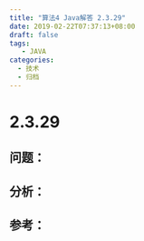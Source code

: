 ```yaml
---
title: "算法4 Java解答 2.3.29"
date: 2019-02-22T07:37:13+08:00
draft: false
tags:
   - JAVA
categories:
  - 技术
  - 归档
---
```



# 2.3.29

## 问题：


## 分析：


## 参考：



